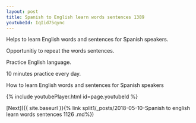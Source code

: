 ```yaml
---
layout: post
title: Spanish to English learn words sentences 1389 
youtubeId: IqIid75qync
---
```

 
 
Helps to learn English words and sentences for Spanish speakers.

Opportunitiy to repeat the words sentences. 

Practice English language. 
 
10 minutes practice every day. 
 
How to learn English words and sentences for Spanish speakers 
 
{% include youtubePlayer.html id=page.youtubeId %}
 
 
[Next]({{ site.baseurl }}{% link  split1/_posts/2018-05-10-Spanish to english learn words sentences 1126 .md%})
 

